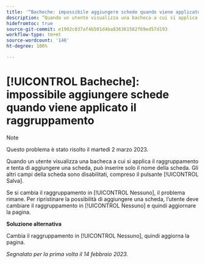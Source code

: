 ```yaml
---
title: '“Bacheche: impossibile aggiungere schede quando viene applicato il raggruppamento”'
description: “Quando un utente visualizza una bacheca a cui si applica il raggruppamento e tenta di aggiungere una scheda, può inserire solo il nome della scheda. Gli altri campi della scheda sono disabilitati, incluso il pulsante Salva.”
hidefromtoc: true
source-git-commit: e1902c037af4b501d4ba836361562f69ed57d193
workflow-type: tm+mt
source-wordcount: '148'
ht-degree: 100%

---
```



# [!UICONTROL Bacheche]: impossibile aggiungere schede quando viene applicato il raggruppamento

>[!NOTE]
>
>Questo problema è stato risolto il martedì 2 marzo 2023.

Quando un utente visualizza una bacheca a cui si applica il raggruppamento e tenta di aggiungere una scheda, può inserire solo il nome della scheda. Gli altri campi della scheda sono disabilitati, compreso il pulsante [!UICONTROL Salva].

Se si cambia il raggruppamento in [!UICONTROL Nessuno], il problema rimane. Per ripristinare la possibilità di aggiungere una scheda, l’utente deve cambiare il raggruppamento in [!UICONTROL Nessuno] e quindi aggiornare la pagina.

**Soluzione alternativa**

Cambia il raggruppamento in [!UICONTROL Nessuno], quindi aggiorna la pagina.

_Segnalato per la prima volta il 14 febbraio 2023._


